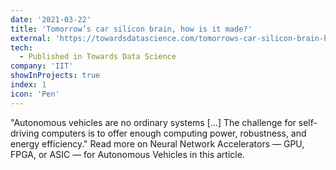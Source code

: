 ```yaml
---
date: '2021-03-22'
title: 'Tomorrow’s car silicon brain, how is it made?'
external: 'https://towardsdatascience.com/tomorrows-car-silicon-brain-how-is-it-made-9090e1f06c9d'
tech:
  - Published in Towards Data Science
company: 'IIT'
showInProjects: true
index: 1
icon: 'Pen'
---
```


"Autonomous vehicles are no ordinary systems [...] The challenge for self-driving computers is to offer enough computing power, robustness, and energy efficiency." Read more on Neural Network Accelerators — GPU, FPGA, or ASIC — for Autonomous Vehicles in this article.
